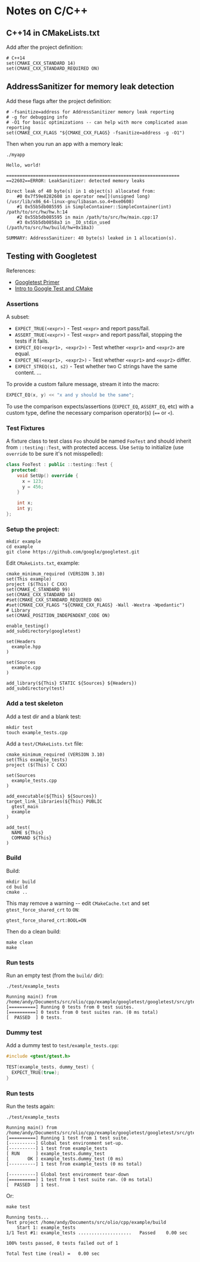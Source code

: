 # Notes on C/C++

## C++14 in CMakeLists.txt

Add after the project definition:
```
# C++14
set(CMAKE_CXX_STANDARD 14)
set(CMAKE_CXX_STANDARD_REQUIRED ON)
```


## AddressSanitizer for memory leak detection

Add these flags after the project definition:
```
# -fsanitize=address for AddressSanitizer memory leak reporting
# -g for debugging info
# -O1 for basic optimizations -- can help with more complicated asan reporting
set(CMAKE_CXX_FLAGS "${CMAKE_CXX_FLAGS} -fsanitize=address -g -O1")
```

Then when you run an app with a memory leak:

```shell
./myapp

Hello, world!

=================================================================
==22602==ERROR: LeakSanitizer: detected memory leaks

Direct leak of 40 byte(s) in 1 object(s) allocated from:
    #0 0x7f59e8282608 in operator new[](unsigned long) (/usr/lib/x86_64-linux-gnu/libasan.so.4+0xe0608)
    #1 0x55b5db085595 in SimpleContainer::SimpleContainer(int) /path/to/src/hw/hw.h:14
    #2 0x55b5db085595 in main /path/to/src/hw/main.cpp:17
    #3 0x55b5db0858a3 in _IO_stdin_used (/path/to/src/hw/build/hw+0x18a3)

SUMMARY: AddressSanitizer: 40 byte(s) leaked in 1 allocation(s).
```


## Testing with Googletest

References:
- [Googletest Primer](https://github.com/google/googletest/blob/master/googletest/docs/primer.md)
- [Intro to Google Test and CMake](https://www.youtube.com/watch?v=Lp1ifh9TuFI)


### Assertions

A subset:
- `EXPECT_TRUE(<expr>)` - Test `<expr>` and report pass/fail.
- `ASSERT_TRUE(<expr>)` - Test `<expr>` and report pass/fail, stopping the tests if it fails.
- `EXPECT_EQ(<expr1>, <expr2>)` - Test whether `<expr1>` and `<expr2>` are equal.
- `EXPECT_NE(<expr1>, <expr2>)` - Test whether `<expr1>` and `<expr2>` differ.
- `EXPECT_STREQ(s1, s2)` - Test whether two C strings have the same content.
...

To provide a custom failure message, stream it into the macro:
```cpp
EXPECT_EQ(x, y) << "x and y should be the same";
```

To use the comparison expects/assertions (`EXPECT_EQ`, `ASSERT_EQ`, etc) with a custom type, define the necessary comparison operator(s) (`==` or `<`).


### Test Fixtures

A fixture class to test class `Foo` should be named `FooTest` and should inherit
from `::testing::Test`, with protected access. Use `SetUp` to initialize (use
`override` to be sure it's not misspelled):
```cpp
class FooTest : public ::testing::Test {
  protected:
    void SetUp() override {
      x = 123;
      y = 456;
    }

    int x;
    int y;
};
```


### Setup the project:

```shell
mkdir example
cd example
git clone https://github.com/google/googletest.git
```

Edit `CMakeLists.txt`, example:
```
cmake_minimum_required (VERSION 3.10)
set(This example)
project ($(This) C CXX)
set(CMAKE_C_STANDARD 99)
set(CMAKE_CXX_STANDARD 14)
#set(CMAKE_CXX_STANDARD_REQUIRED ON)
#set(CMAKE_CXX_FLAGS "${CMAKE_CXX_FLAGS} -Wall -Wextra -Wpedantic")
# Library
set(CMAKE_POSITION_INDEPENDENT_CODE ON)

enable_testing()
add_subdirectory(googletest)

set(Headers
  example.hpp
)

set(Sources
  example.cpp
)

add_library(${This} STATIC ${Sources} ${Headers})
add_subdirectory(test)
```


### Add a test skeleton

Add a test dir and a blank test:
```shell
mkdir test
touch example_tests.cpp
```

Add a `test/CMakeLists.txt` file:
```
cmake_minimum_required (VERSION 3.10)
set(This example_tests)
project ($(This) C CXX)

set(Sources
  example_tests.cpp
)

add_executable(${This} ${Sources})
target_link_libraries(${This} PUBLIC
  gtest_main
  example
)

add_test(
  NAME ${This}
  COMMAND ${This}
)
```


### Build

Build:
```shell
mkdir build
cd build
cmake ..
```

This may remove a warning -- edit `CMakeCache.txt` and set `gtest_force_shared_crt` to `ON`:
```
gtest_force_shared_crt:BOOL=ON
```

Then do a clean build:
```shell
make clean
make
```


### Run tests

Run an empty test (from the `build/` dir):
```shell
./test/example_tests

Running main() from /home/andy/Documents/src/olio/cpp/example/googletest/googletest/src/gtest_main.cc
[==========] Running 0 tests from 0 test suites.
[==========] 0 tests from 0 test suites ran. (0 ms total)
[  PASSED  ] 0 tests.
```


### Dummy test

Add a dummy test to `test/example_tests.cpp`:
```cpp
#include <gtest/gtest.h>

TEST(example_tests, dummy_test) {
  EXPECT_TRUE(true);
}
```


### Run tests

Run the tests again:
```shell
./test/example_tests

Running main() from /home/andy/Documents/src/olio/cpp/example/googletest/googletest/src/gtest_main.cc
[==========] Running 1 test from 1 test suite.
[----------] Global test environment set-up.
[----------] 1 test from example_tests
[ RUN      ] example_tests.dummy_test
[       OK ] example_tests.dummy_test (0 ms)
[----------] 1 test from example_tests (0 ms total)

[----------] Global test environment tear-down
[==========] 1 test from 1 test suite ran. (0 ms total)
[  PASSED  ] 1 test.
```

Or:
```shell
make test

Running tests...
Test project /home/andy/Documents/src/olio/cpp/example/build
    Start 1: example_tests
1/1 Test #1: example_tests ....................   Passed    0.00 sec

100% tests passed, 0 tests failed out of 1

Total Test time (real) =   0.00 sec
```


